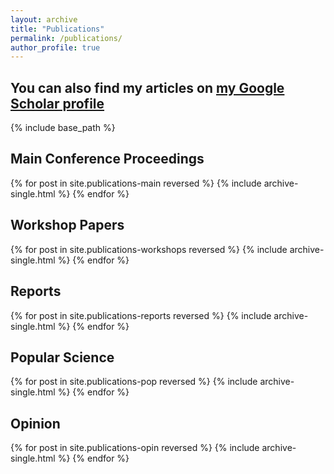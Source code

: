 ```yaml
---
layout: archive
title: "Publications"
permalink: /publications/
author_profile: true
---
```


## You can also find my articles on [my Google Scholar profile](https://scholar.google.com/citations?user=HeACvaEAAAAJ&hl=en)

{% include base_path %}

## Main Conference Proceedings 

{% for post in site.publications-main reversed %}
  {% include archive-single.html %}
{% endfor %}

## Workshop Papers

{% for post in site.publications-workshops reversed %}
  {% include archive-single.html %}
{% endfor %}

## Reports

{% for post in site.publications-reports reversed %}
  {% include archive-single.html %}
{% endfor %}

## Popular Science 

{% for post in site.publications-pop reversed %}
  {% include archive-single.html %}
{% endfor %}

## Opinion

{% for post in site.publications-opin reversed %}
  {% include archive-single.html %}
{% endfor %}


